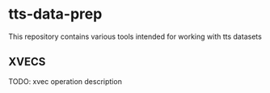 # tts-data-prep

This repository contains various tools intended for working with tts datasets

## XVECS

TODO: xvec operation description
